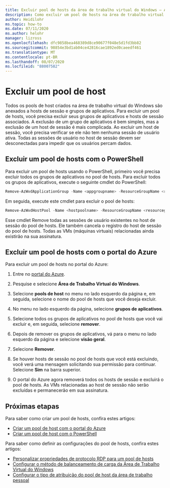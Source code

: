 ```yaml
---
title: Excluir pool de hosts da área de trabalho virtual do Windows – Azure
description: Como excluir um pool de hosts na área de trabalho virtual do Windows.
author: Heidilohr
ms.topic: how-to
ms.date: 07/11/2020
ms.author: helohr
manager: lizross
ms.openlocfilehash: dfc9858bea468389d8ce90677f048e5d1fd3bb82
ms.sourcegitcommit: 98854e3bd1ab04ce42816cae1892ed0caeedf461
ms.translationtype: MT
ms.contentlocale: pt-BR
ms.lasthandoff: 08/07/2020
ms.locfileid: "88007582"
---
```

# <a name="delete-a-host-pool"></a>Excluir um pool de host

Todos os pools de host criados na área de trabalho virtual do Windows são anexados a hosts de sessão e grupos de aplicativos. Para excluir um pool de hosts, você precisa excluir seus grupos de aplicativos e hosts de sessão associados. A exclusão de um grupo de aplicativos é bem simples, mas a exclusão de um host de sessão é mais complicada. Ao excluir um host de sessão, você precisa verificar se ele não tem nenhuma sessão de usuário ativa. Todas as sessões de usuário no host de sessão devem ser desconectadas para impedir que os usuários percam dados.

## <a name="delete-a-host-pool-with-powershell"></a>Excluir um pool de hosts com o PowerShell

Para excluir um pool de hosts usando o PowerShell, primeiro você precisa excluir todos os grupos de aplicativos no pool de hosts. Para excluir todos os grupos de aplicativos, execute o seguinte cmdlet do PowerShell:

```powershell
Remove-AzWvdApplicationGroup -Name <appgroupname> -ResourceGroupName <resourcegroupname>
```

Em seguida, execute este cmdlet para excluir o pool de hosts:

```powershell
Remove-AzWvdHostPool -Name <hostpoolname> -ResourceGroupName <resourcegroupname> -Force:$true
```

Esse cmdlet Remove todas as sessões de usuário existentes no host de sessão do pool de hosts. Ele também cancela o registro do host de sessão do pool de hosts. Todas as VMs (máquinas virtuais) relacionadas ainda existirão na sua assinatura.

## <a name="delete-a-host-pool-with-the-azure-portal"></a>Excluir um pool de hosts com o portal do Azure

Para excluir um pool de hosts no portal do Azure:

1. Entre no [portal do Azure](https://portal.azure.com/).

2. Pesquise e selecione **Área de Trabalho Virtual do Windows**.

3. Selecione **pools de host** no menu no lado esquerdo da página e, em seguida, selecione o nome do pool de hosts que você deseja excluir.

4. No menu no lado esquerdo da página, selecione **grupos de aplicativos**.

5. Selecione todos os grupos de aplicativos no pool de hosts que você vai excluir e, em seguida, selecione **remover**.

6. Depois de remover os grupos de aplicativos, vá para o menu no lado esquerdo da página e selecione **visão geral**.

7. Selecione **Remover**.

8. Se houver hosts de sessão no pool de hosts que você está excluindo, você verá uma mensagem solicitando sua permissão para continuar. Selecione **Sim** na barra superior.

9. O portal do Azure agora removerá todos os hosts de sessão e excluirá o pool de hosts. As VMs relacionadas ao host de sessão não serão excluídas e permanecerão em sua assinatura.

## <a name="next-steps"></a>Próximas etapas

Para saber como criar um pool de hosts, confira estes artigos:

- [Criar um pool de host com o portal do Azure](create-host-pools-azure-marketplace.md)
- [Criar um pool de host com o PowerShell](create-host-pools-powershell.md)

Para saber como definir as configurações do pool de hosts, confira estes artigos:

- [Personalizar propriedades de protocolo RDP para um pool de hosts](customize-rdp-properties.md)
- [Configurar o método de balanceamento de carga da Área de Trabalho Virtual do Windows](configure-host-pool-load-balancing.md)
- [Configurar o tipo de atribuição do pool de host da área de trabalho pessoal](configure-host-pool-personal-desktop-assignment-type.md)